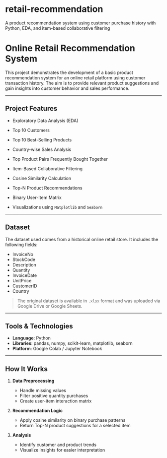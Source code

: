 # retail-recommendation
A product recommendation system using customer purchase history with Python, EDA, and item-based collaborative filtering

# Online Retail Recommendation System

This project demonstrates the development of a basic product recommendation system for an online retail platform using customer transaction history. The aim is to provide relevant product suggestions and gain insights into customer behavior and sales performance.

---

## Project Features

-  Exploratory Data Analysis (EDA)
  - Top 10 Customers
  - Top 10 Best-Selling Products
  - Country-wise Sales Analysis
  - Top Product Pairs Frequently Bought Together

-  Item-Based Collaborative Filtering
  - Cosine Similarity Calculation
  - Top-N Product Recommendations
  - Binary User-Item Matrix

-  Visualizations using `Matplotlib` and `Seaborn`

---

##  Dataset

The dataset used comes from a historical online retail store. It includes the following fields:

- InvoiceNo
- StockCode
- Description
- Quantity
- InvoiceDate
- UnitPrice
- CustomerID
- Country

>  The original dataset is available in `.xlsx` format and was uploaded via Google Drive or Google Sheets.

---

##  Tools & Technologies

- **Language**: Python
- **Libraries**: pandas, numpy, scikit-learn, matplotlib, seaborn
- **Platform**: Google Colab / Jupyter Notebook

---

##  How It Works

1. **Data Preprocessing**
   - Handle missing values
   - Filter positive quantity purchases
   - Create user-item interaction matrix

2. **Recommendation Logic**
   - Apply cosine similarity on binary purchase patterns
   - Return Top-N product suggestions for a selected item

3. **Analysis**
   - Identify customer and product trends
   - Visualize insights for easier interpretation
